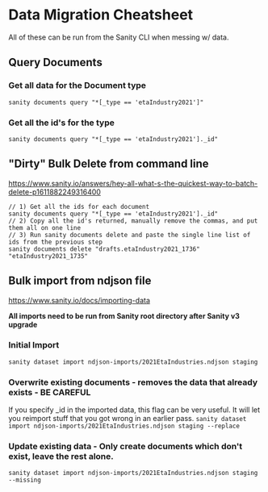 # Data Migration Cheatsheet

All of these can be run from the Sanity CLI when messing w/ data.

## Query Documents

### Get all data for the Document type

`sanity documents query "*[_type == 'etaIndustry2021']"`

### Get all the id's for the type

`sanity documents query "*[_type == 'etaIndustry2021']._id"`

## "Dirty" Bulk Delete from command line

https://www.sanity.io/answers/hey-all-what-s-the-quickest-way-to-batch-delete-p1611882249316400

```// Example will delete all 'etaIndustry2021' documents
// 1) Get all the ids for each document
sanity documents query "*[_type == 'etaIndustry2021']._id"
// 2) Copy all the id's returned, manually remove the commas, and put them all on one line
// 3) Run sanity documents delete and paste the single line list of ids from the previous step
sanity documents delete "drafts.etaIndustry2021_1736" "etaIndustry2021_1735"
```

## Bulk import from ndjson file

https://www.sanity.io/docs/importing-data

**All imports need to be run from Sanity root directory after Sanity v3 upgrade**

### Initial Import

`sanity dataset import ndjson-imports/2021EtaIndustries.ndjson staging`

### Overwrite existing documents - removes the data that already exists - BE CAREFUL

If you specify \_id in the imported data, this flag can be very useful. It will let you reimport stuff that you got wrong in an earlier pass.
`sanity dataset import ndjson-imports/2021EtaIndustries.ndjson staging --replace`

### Update existing data - Only create documents which don't exist, leave the rest alone.

`sanity dataset import ndjson-imports/2021EtaIndustries.ndjson staging --missing`
